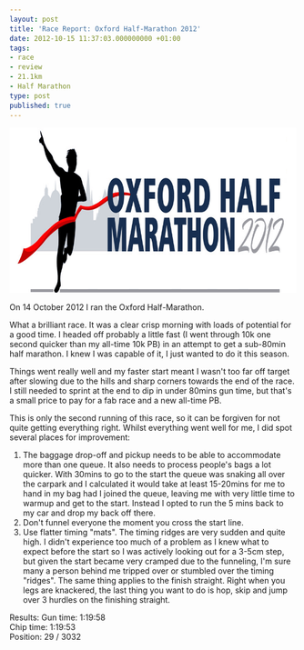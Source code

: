 ```yaml
---
layout: post
title: 'Race Report: Oxford Half-Marathon 2012'
date: 2012-10-15 11:37:03.000000000 +01:00
tags:
- race
- review
- 21.1km
- Half Marathon
type: post
published: true
---
```

<img class="center" alt="Oxford Half 2012" src="/assets/OxfordHalf-2012-logo.gif" width="822" height="290" />

On 14 October 2012 I ran the Oxford Half-Marathon.

What a brilliant race. It was a clear crisp morning with loads of potential for a good time. I headed off probably a little fast (I went through 10k one second quicker than my all-time 10k PB) in an attempt to get a sub-80min half marathon. I knew I was capable of it, I just wanted to do it this season.

<!-- more -->
Things went really well and my faster start meant I wasn't too far off target after slowing due to the hills and sharp corners towards the end of the race. I still needed to sprint at the end to dip in under 80mins gun time, but that's a small price to pay for a fab race and a new all-time PB.

This is only the second running of this race, so it can be forgiven for not quite getting everything right.  Whilst everything went well for me, I did spot several places for improvement:

1.  The baggage drop-off and pickup needs to be able to accommodate more than one queue.  It also needs to process people's bags a lot quicker.  With 30mins to go to the start the queue was snaking all over the carpark and I calculated it would take at least 15-20mins for me to hand in my bag had I joined the queue, leaving me with very little time to warmup and get to the start.  Instead I opted to run the 5 mins back to my car and drop my back off there.
2.  Don't funnel everyone the moment you cross the start line.
3.  Use flatter timing "mats".  The timing ridges are very sudden and quite high. I didn't experience too much of a problem as I knew what to expect before the start so I was actively looking out for a 3-5cm step, but given the start became very cramped due to the funneling, I'm sure many a person behind me tripped over or stumbled over the timing "ridges".  The same thing applies to the finish straight.  Right when you legs are knackered, the last thing you want to do is hop, skip and jump over 3 hurdles on the finishing straight.

Results:
Gun time: 1:19:58  
Chip time: 1:19:53  
Position: 29 / 3032
